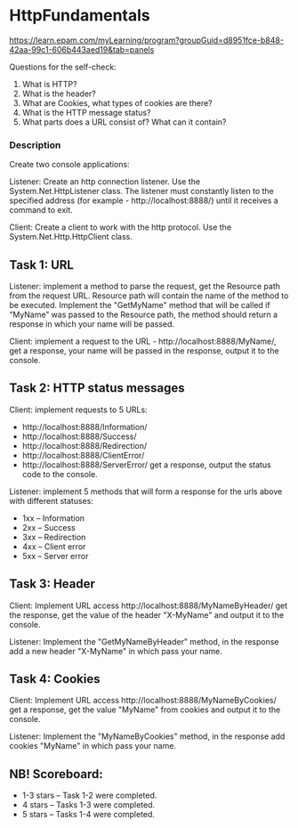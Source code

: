 # HttpFundamentals
 https://learn.epam.com/myLearning/program?groupGuid=d8951fce-b848-42aa-99c1-606b443aed19&tab=panels

Questions for the self-check:
1.	What is HTTP?
2.	What is the header?
3.	What are Cookies, what types of cookies are there?
4.	What is the HTTP message status?
5.	What parts does a URL consist of? What can it contain?



### Description
Create two console applications:

Listener: Create an http connection listener. Use the System.Net.HttpListener class. The listener must constantly listen to the specified address (for example - http://localhost:8888/) until it receives a command to exit.

Client: Create a client to work with the http protocol. Use the System.Net.Http.HttpClient class.


## Task 1: URL

Listener: implement a method to parse the request, get the Resource path from the request URL. Resource path will contain the name of the method to be executed. Implement the "GetMyName" method that will be called if “MyName” was passed to the Resource path, the method should return a response in which your name will be passed.

Client: implement a request to the URL - http://localhost:8888/MyName/, get a response, your name will be passed in the response, output it to the console.


## Task 2: HTTP status messages

Client: implement requests to 5 URLs:
- http://localhost:8888/Information/
- http://localhost:8888/Success/
- http://localhost:8888/Redirection/
- http://localhost:8888/ClientError/
- http://localhost:8888/ServerError/
get a response, output the status code to the console.

Listener: implement 5 methods that will form a response for the urls above with different statuses:
- 1xx – Information
- 2xx – Success
- 3xx – Redirection
- 4xx – Client error
- 5xx – Server error

## Task 3: Header

Client: Implement URL access http://localhost:8888/MyNameByHeader/ get the response, get the value of the header "X-MyName" and output it to the console.

Listener: Implement the "GetMyNameByHeader" method, in the response add a new header "X-MyName" in which pass your name.


## Task 4: Cookies

Client: Implement URL access http://localhost:8888/MyNameByCookies/ get a response, get the value "MyName" from cookies and output it to the console.

Listener: Implement the "MyNameByCookies" method, in the response add cookies "MyName" in which pass your name.

## NB! Scoreboard:
- 1-3 stars – Task 1-2 were completed.
- 4 stars – Tasks 1-3 were completed.
- 5 stars – Tasks 1-4 were completed.